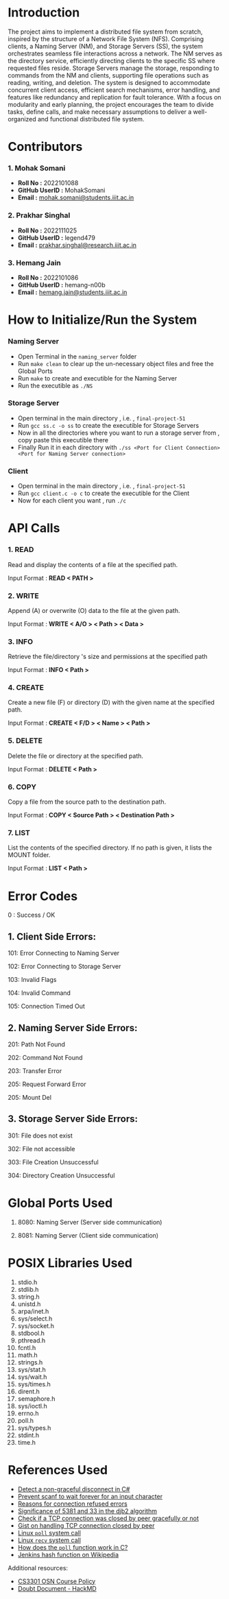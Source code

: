 # Introduction

The project aims to implement a distributed file system from scratch, inspired by the structure of a Network File System (NFS). Comprising clients, a Naming Server (NM), and Storage Servers (SS), the system orchestrates seamless file interactions across a network. The NM serves as the directory service, efficiently directing clients to the specific SS where requested files reside. Storage Servers manage the storage, responding to commands from the NM and clients, supporting file operations such as reading, writing, and deletion. The system is designed to accommodate concurrent client access, efficient search mechanisms, error handling, and features like redundancy and replication for fault tolerance. With a focus on modularity and early planning, the project encourages the team to divide tasks, define calls, and make necessary assumptions to deliver a well-organized and functional distributed file system.

# Contributors

### 1. Mohak Somani
- **Roll No :**  2022101088
- **GitHub UserID :** MohakSomani
- **Email :** mohak.somani@students.iiit.ac.in
  
### 2. Prakhar Singhal
- **Roll No :** 2022111025
- **GitHub UserID :** legend479
- **Email :** prakhar.singhal@research.iiit.ac.in

### 3. Hemang Jain
- **Roll No :**  2022101086
- **GitHub UserID :** hemang-n00b
- **Email :** hemang.jain@students.iiit.ac.in


# How to Initialize/Run the System

### Naming Server
- Open Terminal in the `naming_server` folder
- Run `make clean` to clear up the un-necessary object files and free the Global Ports
- Run `make` to create and executible for the Naming Server
- Run the executible as `./NS`

### Storage Server
- Open terminal in the main directory , i.e. , `final-project-51` 
- Run `gcc ss.c -o ss` to create the executible for Storage Servers
- Now in all the directories where you want to run a storage server from , copy paste this executible there 
- Finally Run it in each directory with `./ss <Port for Client Connection> <Port for Naming Server connection>`

### Client
- Open terminal in the main directory , i.e. , `final-project-51`
- Run `gcc client.c -o c` to create the executible for the Client
- Now for each client you want , run `./c` 

# API Calls

### 1. READ
Read and display the contents of a file at the specified path.

Input Format : **READ < PATH >**

### 2. WRITE
Append (A) or overwrite (O) data to the file at the given path.

Input Format : **WRITE < A/O > < Path > < Data >**

### 3. INFO
Retrieve the file/directory 's size and permissions at the specified path

Input Format : **INFO < Path >**

### 4. CREATE
Create a new file (F) or directory (D) with the given name at the specified path.

Input Format : **CREATE < F/D > < Name > < Path >**

### 5. DELETE
Delete the file or directory at the specified path.

Input Format : **DELETE < Path >**

### 6. COPY
Copy a file from the source path to the destination path.

Input Format : **COPY < Source Path > < Destination Path >**

### 7. LIST
List the contents of the specified directory. If no path is given, it lists the MOUNT folder.

Input Format : **LIST < Path >**

# Error Codes

0 : Success / OK

## 1. Client Side Errors:

101: Error Connecting to Naming Server

102: Error Connecting to Storage Server

103: Invalid Flags

104: Invalid Command

105: Connection Timed Out

## 2. Naming Server Side Errors:

201: Path Not Found

202: Command Not Found

203: Transfer Error

205: Request Forward Error

205: Mount Del

## 3. Storage Server Side Errors:

301: File does not exist

302: File not accessible

303: File Creation Unsuccessful

304: Directory Creation Unsuccessful

# Global Ports Used


1. 8080: Naming Server (Server side communication)

2. 8081: Naming Server (Client side communication)

  
# POSIX Libraries Used

1. stdio.h
2. stdlib.h
3. string.h
4. unistd.h
5. arpa/inet.h
6. sys/select.h
7. sys/socket.h
8. stdbool.h
9.  pthread.h
10. fcntl.h
11. math.h
12. strings.h
13. sys/stat.h
14. sys/wait.h
15. sys/times.h
16. dirent.h
17. semaphore.h
18. sys/ioctl.h
19. errno.h
20. poll.h
21. sys/types.h
22. stdint.h
23. time.h

# References Used

- [Detect a non-graceful disconnect in C#][1]
- [Prevent scanf to wait forever for an input character][2]
- [Reasons for connection refused errors][3]
- [Significance of 5381 and 33 in the djb2 algorithm][4]
- [Check if a TCP connection was closed by peer gracefully or not][5]
- [Gist on handling TCP connection closed by peer][6]
- [Linux `poll` system call][7]
- [Linux `recv` system call][8]
- [How does the `poll` function work in C?][9]
- [Jenkins hash function on Wikipedia][10]

Additional resources:

- [CS3301 OSN Course Policy][11]
- [Doubt Document - HackMD][12]

[1]: https://stackoverflow.com/questions/36622823/detect-a-non-gracefull-disconnect-in-c-sharp
[2]: https://stackoverflow.com/questions/21197977/how-can-i-prevent-scanf-to-wait-forever-for-an-input-character
[3]: https://stackoverflow.com/questions/2333400/what-can-be-the-reasons-of-connection-refused-errors
[4]: https://stackoverflow.com/questions/1579721/why-are-5381-and-33-so-important-in-the-djb2-algorithm
[5]: https://stackoverflow.com/questions/38815832/how-to-check-if-a-tcp-connection-was-closed-by-peer-gracefully-or-not-without-re
[6]: https://gist.github.com/RabaDabaDoba/145049536f815903c79944599c6f952a
[7]: https://linux.die.net/man/2/poll
[8]: https://linux.die.net/man/2/recv
[9]: https://stackoverflow.com/questions/9167752/how-does-the-poll-function-work-in-c
[10]: https://en.wikipedia.org/wiki/Jenkins_hash_function
[11]: https://karthikv1392.github.io/cs3301_osn/course_policy/
[12]: https://hackmd.io/XTGbmvj6SAuxiJdeBmV68A
